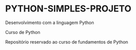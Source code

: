 # PYTHON-SIMPLES-PROJETO
Desenvolvimento com a linguagem Python

Curso de Python

Repositório reservado ao curso de fundamentos de Python
